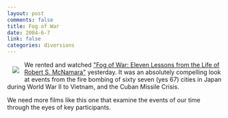 ```yaml
--- 
layout: post
comments: false
title: Fog of War
date: 2004-6-7
link: false
categories: diversions
---
```

<img src="http://zanshin.net/images/fogofwar.jpg" style="margin: 12px; padding: 0px" align="left" />We rented and watched <a href="http://imdb.com/title/tt0317910/" title="Fog of War">"Fog of War: Eleven Lessons from the Life of Robert S. McNamara"</a> yesterday. It was an absolutely compelling look at events from the fire bombing of sixty seven (yes 67) cities in Japan during World War II to Vietnam, and the Cuban Missile Crisis.

We need more films like this one that examine the events of our time through the eyes of key participants.
